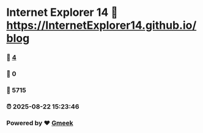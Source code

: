 # Internet Explorer 14 :link: https://InternetExplorer14.github.io/blog 
### :page_facing_up: [4](https://InternetExplorer14.github.io/blog/tag.html) 
### :speech_balloon: 0 
### :hibiscus: 5715 
### :alarm_clock: 2025-08-22 15:23:46 
### Powered by :heart: [Gmeek](https://github.com/Meekdai/Gmeek)
